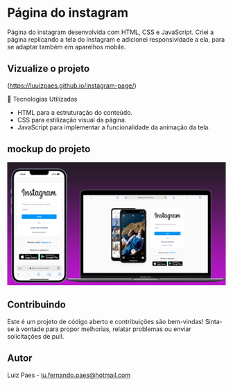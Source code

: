 # Página do instagram

Página do instagram desenvolvida com HTML, CSS e JavaScript. Criei a página replicando a tela do instagram e adicionei responsividade a ela, 
para se adaptar também em aparelhos mobile.

## Vizualize o projeto
(https://luuizpaes.github.io/instagram-page/)

🚀 Tecnologias Utilizadas
- HTML para a estruturação do conteúdo.
- CSS para estilização visual da página.
- JavaScript para implementar a funcionalidade da animação da tela.


## mockup do projeto
<img src="https://github.com/LuuizPaes/instagram-page/blob/main/assets/mockup-projeto.png?raw=true" alt="mockup-peoject">

## Contribuindo

Este é um projeto de código aberto e contribuições são bem-vindas! Sinta-se à vontade para propor melhorias, relatar problemas ou enviar solicitações de pull.

## Autor

Luiz Paes - lu.fernando.paes@hotmail.com
